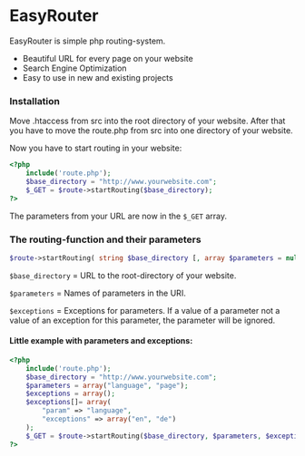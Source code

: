 # EasyRouter

EasyRouter is simple php routing-system.

- Beautiful URL for every page on your website
- Search Engine Optimization
- Easy to use in new and existing projects

### Installation

Move .htaccess from src into the root directory of your website. After that you have to move the route.php from src into one directory of your website.

Now you have to start routing in your website:

```php
<?php
	include('route.php');
    $base_directory = "http://www.yourwebsite.com";
    $_GET = $route->startRouting($base_directory);
?>
```

The parameters from your URL are now in the ```$_GET``` array.

### The routing-function and their parameters

```php
$route->startRouting( string $base_directory [, array $parameters = null [, array $exceptions = null ]] )
```

```$base_directory``` = URL to the root-directory of your website.

```$parameters``` = Names of parameters in the URI.

```$exceptions``` = Exceptions for parameters. If a value of a parameter not a value of an exception for this parameter, the parameter will be ignored.

#### Little example with parameters and exceptions:

```php
<?php
	include('route.php');
    $base_directory = "http://www.yourwebsite.com";
    $parameters = array("language", "page");
    $exceptions = array();
    $exceptions[]= array(
    	"param" => "language",
        "exceptions" => array("en", "de")
    );
    $_GET = $route->startRouting($base_directory, $parameters, $exceptions);
?>
```
